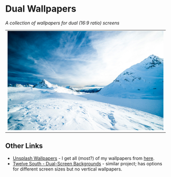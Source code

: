 # Dual Wallpapers
_A collection of wallpapers for dual (16:9 ratio) screens_

| |
|-|
|[![Wallpaper Thumbnail](wallpapers/cFplR9ZGnAk/thumbnail.jpg)](https://github.com/jalendport/dual-wallpapers/tree/master/wallpapers/cFplR9ZGnAk)|

## Other Links
- [Unsplash Wallpapers](https://unsplash.com/wallpaper) - I get all (most?) of my wallpapers from [here](https://unsplash.com/wallpaper/1339090/4k-wallpapers).
- [Twelve South - Dual-Screen Backgrounds](https://www.twelvesouth.com/wallpaper) - similar project; has options for different screen sizes but no vertical wallpapers.